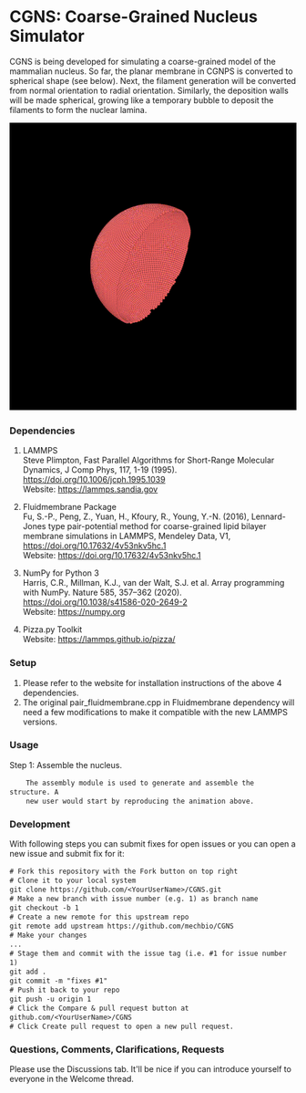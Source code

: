 # CGNS: Coarse-Grained Nucleus Simulator

CGNS is being developed for simulating a coarse-grained model of the mammalian
nucleus. So far, the planar membrane in CGNPS is converted to spherical shape
(see below). Next, the filament generation will be converted from normal
orientation to radial orientation. Similarly, the deposition walls will be made 
spherical, growing like a temporary bubble to deposit the filaments to form the
nuclear lamina.

![CGNS visual](viz.gif)

### Dependencies
1. LAMMPS \
Steve Plimpton, Fast Parallel Algorithms for Short-Range Molecular Dynamics,
J Comp Phys, 117, 1-19 (1995). https://doi.org/10.1006/jcph.1995.1039 \
Website: https://lammps.sandia.gov

2. Fluidmembrane Package \
Fu, S.-P., Peng, Z., Yuan, H., Kfoury, R., Young, Y.-N. (2016),
Lennard-Jones type pair-potential method for coarse-grained lipid bilayer
membrane simulations in LAMMPS, Mendeley Data, V1,
https://doi.org/10.17632/4v53nkv5hc.1 \
Website: https://doi.org/10.17632/4v53nkv5hc.1

3. NumPy for Python 3 \
Harris, C.R., Millman, K.J., van der Walt, S.J. et al. Array programming with
NumPy. Nature 585, 357–362 (2020). https://doi.org/10.1038/s41586-020-2649-2 \
Website: https://numpy.org

4. Pizza.py Toolkit \
Website: https://lammps.github.io/pizza/

### Setup
1. Please refer to the website for installation instructions of the above 4
   dependencies.
2. The original pair_fluidmembrane.cpp in Fluidmembrane dependency will need a
   few modifications to make it compatible with the new LAMMPS versions.

### Usage
Step 1: Assemble the nucleus.

        The assembly module is used to generate and assemble the structure. A
        new user would start by reproducing the animation above.

### Development

With following steps you can submit fixes for open issues or you can open a new
issue and submit fix for it:

```shell
# Fork this repository with the Fork button on top right
# Clone it to your local system
git clone https://github.com/<YourUserName>/CGNS.git
# Make a new branch with issue number (e.g. 1) as branch name
git checkout -b 1
# Create a new remote for this upstream repo
git remote add upstream https://github.com/mechbio/CGNS
# Make your changes
...
# Stage them and commit with the issue tag (i.e. #1 for issue number 1)
git add .
git commit -m "fixes #1"
# Push it back to your repo
git push -u origin 1
# Click the Compare & pull request button at github.com/<YourUserName>/CGNS
# Click Create pull request to open a new pull request.
```

### Questions, Comments, Clarifications, Requests

Please use the Discussions tab. It'll be nice if you can introduce yourself to everyone in the Welcome thread.
